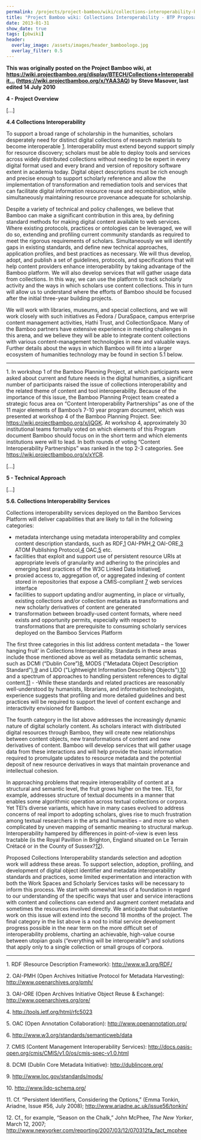 ```yaml
---
permalink: /projects/project-bamboo/wiki/collections-interoperability-btp-proposal-6-july-2010/
title: "Project Bamboo wiki: Collections Interoperability - BTP Proposal - 6 July 2010"
date: 2013-01-31
show_date: true
tags: [pbwiki]
header:
  overlay_image: /assets/images/header_bamboologo.jpg
  overlay_filter: 0.5
---
```

<p><strong>This was originally posted on the Project Bamboo wiki, at <a href="https://wiki.projectbamboo.org/display/BTECH/Collections+Interoperability+-+BTP+Proposal+-+6+July+2010">https://wiki.projectbamboo.org/display/BTECH/Collections+Interoperabilit...</a> (<a href="https://wiki.projectbamboo.org/x/YAA3AQ">https://wiki.projectbamboo.org/x/YAA3AQ</a>) by Steve Masover, last edited 14 July 2010</strong></p>
<p><strong>4 - Project Overview</strong></p>
<p>[...]</p>
<p><strong>4.4 Collections Interoperability</strong></p>
<p>To support a broad range of scholarship in the humanities, scholars desperately need for distinct digital collections of research materials to become interoperable <a href="#CollectionsInteroperability-BTPProposal-6July2010-4ftn1">1</a>.  Interoperability must extend beyond support simply for resource discovery; scholars must be able to deploy tools and services across widely distributed collections without needing to be expert in every digital format used and every brand and version of repository software extent in academia today.  Digital object descriptions must be rich enough and precise enough to support scholarly reference and allow the implementation of transformation and remediation tools and services that can facilitate digital information resource reuse and recombination, while simultaneously maintaining resource provenance adequate for scholarship.  </p>
<p>Despite a variety of technical and policy challenges, we believe that Bamboo can make a significant contribution in this area, by defining standard methods for making digital content available to web services.   Where existing protocols, practices or ontologies can be leveraged, we will do so, extending and profiling current community standards as required to meet the rigorous requirements of scholars.  Simultaneously we will identify gaps in existing standards, and define new technical approaches, application profiles, and best practices as necessary.  We will thus develop, adopt, and publish a set of guidelines, protocols, and specifications that will help content providers enhance interoperability by taking advantage of the Bamboo platform.  We will also develop services that will gather usage data from collections.  In this way, we can use the platform to track scholarly activity and the ways in which scholars use content collections.  This in turn will allow us to understand where the efforts of Bamboo should be focused after the initial three-year building projects.</p>
<p>We will work with libraries, museums, and special collections, and we will work closely with such initiatives as Fedora / DuraSpace, campus enterprise content management activities, Hathi Trust, and CollectionSpace.  Many of the Bamboo partners have extensive experience in meeting challenges in this arena, and we believe they will be able to integrate content collections with various content-management technologies in new and valuable ways.  Further details about the ways in which Bamboo will fit into a larger ecosystem of humanities technology may be found in section 5.1 below.</p>
<hr />
<p><span class="confluence-anchor-link" id="CollectionsInteroperability-BTPProposal-6July2010-4ftn1"></span> 1. In workshop 1 of the Bamboo Planning Project, at which participants were asked about current and future needs in the digital humanities, a significant number of participants raised the issue of collections interoperability and the related theme of content and tool interoperability.  Because of the importance of this issue, the Bamboo Planning Project team created a strategic focus area on “Content Interoperability Partnerships” as one of the 11 major elements of Bamboo’s 7-10 year program document, which was presented at workshop 4 of the Bamboo Planning Project.  See: <a href="https://wiki.projectbamboo.org/x/jQGK" rel="nofollow">https://wiki.projectbamboo.org/x/jQGK</a>.  At workshop 4, approximately 30 institutional teams formally voted on which elements of this Program document Bamboo should focus on in the short term and which elements institutions were will to lead.  In both rounds of voting “Content Interoperability Partnerships” was ranked in the top 2-3 categories.  See <a href="https://wiki.projectbamboo.org/x/xYCR" rel="nofollow">https://wiki.projectbamboo.org/x/xYCR</a>.</p>
<p>[...]</p>
<p><strong>5 - Technical Approach</strong></p>
<p>[...]</p>
<p><strong>5.6. Collections Interoperability Services</strong></p>
<p>Collections interoperability services deployed on the Bamboo Services Platform will deliver capabilities that are likely to fall in the following categories:</p>
<ul>
<li>metadata interchange using      metadata interoperability and complex content description standards, such      as RDF,<a href="#CollectionsInteroperability-BTPProposal-6July2010-ftn1">1</a> OAI-PMH,<a href="#CollectionsInteroperability-BTPProposal-6July2010-ftn2">2</a> OAI-ORE,<a href="#CollectionsInteroperability-BTPProposal-6July2010-ftn3">3</a> ATOM Publishing Protocol,<a href="#CollectionsInteroperability-BTPProposal-6July2010-ftn4">4</a> OAC,<a href="#CollectionsInteroperability-BTPProposal-6July2010-ftn5">5</a> etc.</li>
<li>facilities that exploit and      support use of persistent resource URIs at appropriate levels of      granularity and adhering to the principles and emerging best practices of      the W3C Linked Data Initiative<a href="#CollectionsInteroperability-BTPProposal-6July2010-ftn6">6</a></li>
<li>proxied access to,      aggregation of, or aggregated indexing of content stored in repositories      that expose a CMIS-compliant <a href="#CollectionsInteroperability-BTPProposal-6July2010-ftn7">7</a> web services interface</li>
<li>facilities to support      updating and/or augmenting, in place or virtually, existing collections      and/or collection metadata as transformations and new scholarly      derivatives of content are generated</li>
<li>transformation between      broadly-used content formats, where need exists and opportunity permits,      especially with respect to transformations that are prerequisite to      consuming scholarly services deployed on the Bamboo Services Platform</li>
</ul>
<p>The first three categories in this list address content metadata – the ‘lower hanging fruit’ in Collections Interoperability. Standards in these areas include those mentioned above as well as metadata semantic schemas, such as DCMI (“Dublin Core”)<a href="#CollectionsInteroperability-BTPProposal-6July2010-ftn8">8</a>, MODS ("Metadata Object Description Standard"),<a href="#CollectionsInteroperability-BTPProposal-6July2010-ftn9">9</a> and LIDO ("Lightweight Information Describing Objects"),<a href="#CollectionsInteroperability-BTPProposal-6July2010-ftn10">10</a> and a spectrum of approaches to handling persistent references to digital content.<a href="#CollectionsInteroperability-BTPProposal-6July2010-ftn11">11</a> - -While these standards and related practices are reasonably well-understood by humanists, librarians, and information technologists, experience suggests that profiling and more detailed guidelines and best practices will be required to support the level of content exchange and interactivity envisioned for Bamboo.</p>
<p>The fourth category in the list above addresses the increasingly dynamic nature of digital scholarly content. As scholars interact with distributed digital resources through Bamboo, they will create new relationships between content objects, new transformations of content and new derivatives of content. Bamboo will develop services that will gather usage data from these interactions and will help provide the basic information required to promulgate updates to resource metadata and the potential deposit of new resource derivatives in ways that maintain provenance and intellectual cohesion.</p>
<p>In approaching problems that require interoperability of content at a structural and semantic level, the fruit grows higher on the tree.  TEI, for example, addresses structure of textual documents in a manner that enables some algorithmic operation across textual collections or corpora. Yet TEI’s diverse variants, which have in many cases evolved to address concerns of real import to adopting scholars, gives rise to much frustration among textual researchers in the arts and humanities – and more so when complicated by uneven mapping of semantic meaning to structural markup. Interoperability hampered by differences in point-of-view is even less tractable (is the Royal Pavillion in Brighton, England situated on Le Terrain Crétacé or in the County of Sussex?<a href="#CollectionsInteroperability-BTPProposal-6July2010-ftn12">12</a>).</p>
<p>Proposed Collections Interoperability standards selection and adoption work will address these areas.  To support selection, adoption, profiling, and development of digital object identifier and metadata interoperability standards and practices, some limited experimentation and interaction with both the Work Spaces and Scholarly Services tasks will be necessary to inform this process.  We start with somewhat less of a foundation in regard to our understanding of the specific ways that user and service interactions with content and collections can extend and augment content metadata and sometimes the resources involved directly.  We anticipate that substantive work on this issue will extend into the second 18 months of the project.  The final category in the list above is a nod to initial service development progress possible in the near term on the more difficult set of interoperability problems, charting an achievable, high-value course between utopian goals (“everything will be interoperable”) and solutions that apply only to a single collection or small groups of corpora.</p>
<hr />
<p><span class="confluence-anchor-link" id="CollectionsInteroperability-BTPProposal-6July2010-ftn1"></span> 1. RDF (Resource Description Framework): <a href="http://www.w3.org/RDF/" class="external-link" rel="nofollow">http://www.w3.org/RDF/</a></p>
<p><span class="confluence-anchor-link" id="CollectionsInteroperability-BTPProposal-6July2010-ftn2"></span> 2. OAI-PMH (Open Archives Initiative Protocol for Metadata Harvesting): <a href="http://www.openarchives.org/pmh/" class="external-link" rel="nofollow">http://www.openarchives.org/pmh/</a>  </p>
<p><span class="confluence-anchor-link" id="CollectionsInteroperability-BTPProposal-6July2010-ftn3"></span> 3. OAI-ORE (Open Archives Initiative Object Reuse & Exchange): <a href="http://www.openarchives.org/ore/" class="external-link" rel="nofollow">http://www.openarchives.org/ore/</a>  </p>
<p><span class="confluence-anchor-link" id="CollectionsInteroperability-BTPProposal-6July2010-ftn4"></span> 4. <a href="http://tools.ietf.org/html/rfc5023" class="external-link" rel="nofollow">http://tools.ietf.org/html/rfc5023</a></p>
<p><span class="confluence-anchor-link" id="CollectionsInteroperability-BTPProposal-6July2010-ftn5"></span> 5. OAC (Open Annotation Collaboration): <a href="http://www.openannotation.org/" class="external-link" rel="nofollow">http://www.openannotation.org/</a>  </p>
<p><span class="confluence-anchor-link" id="CollectionsInteroperability-BTPProposal-6July2010-ftn6"></span> 6. <a href="http://www.w3.org/standards/semanticweb/data" class="external-link" rel="nofollow">http://www.w3.org/standards/semanticweb/data</a></p>
<p><span class="confluence-anchor-link" id="CollectionsInteroperability-BTPProposal-6July2010-ftn7"></span> 7. CMIS (Content Management Interoperability Services): <a href="http://docs.oasis-open.org/cmis/CMIS/v1.0/os/cmis-spec-v1.0.html" class="external-link" rel="nofollow">http://docs.oasis-open.org/cmis/CMIS/v1.0/os/cmis-spec-v1.0.html</a></p>
<p><span class="confluence-anchor-link" id="CollectionsInteroperability-BTPProposal-6July2010-ftn8"></span> 8. DCMI (Dublin Core Metadata Initiative): <a href="http://dublincore.org/" class="external-link" rel="nofollow">http://dublincore.org/</a></p>
<p><span class="confluence-anchor-link" id="CollectionsInteroperability-BTPProposal-6July2010-ftn9"></span> 9. <a href="http://www.loc.gov/standards/mods/" class="external-link" rel="nofollow">http://www.loc.gov/standards/mods/</a></p>
<p><span class="confluence-anchor-link" id="CollectionsInteroperability-BTPProposal-6July2010-ftn10"></span> 10. <a href="http://www.lido-schema.org/" class="external-link" rel="nofollow">http://www.lido-schema.org/</a></p>
<p><span class="confluence-anchor-link" id="CollectionsInteroperability-BTPProposal-6July2010-ftn11"></span> 11. Cf. “Persistent Identifiers, Considering the Options,” (Emma Tonkin, Ariadne, Issue #56, July 2008); <a href="http://www.ariadne.ac.uk/issue56/tonkin/" class="external-link" rel="nofollow">http://www.ariadne.ac.uk/issue56/tonkin/</a></p>
<p><span class="confluence-anchor-link" id="CollectionsInteroperability-BTPProposal-6July2010-ftn12"></span> 12. Cf., for example, “Season on the Chalk,” John McPhee, <em>The New Yorker</em>, March 12, 2007; <a href="http://www.newyorker.com/reporting/2007/03/12/070312fa_fact_mcphee" class="external-link" rel="nofollow">http://www.newyorker.com/reporting/2007/03/12/070312fa_fact_mcphee</a></p>
